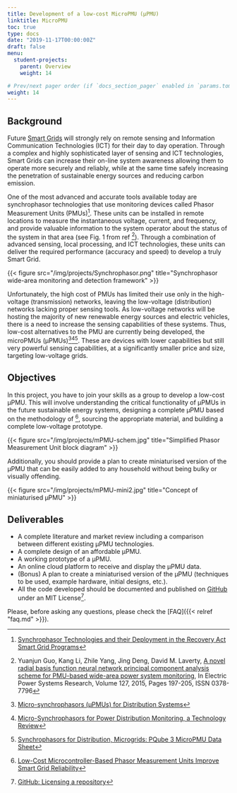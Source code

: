 ```yaml
---
title: Development of a low-cost MicroPMU (µPMU)
linktitle: MicroPMU
toc: true
type: docs
date: "2019-11-17T00:00:00Z"
draft: false
menu:
  student-projects:
    parent: Overview
    weight: 14

# Prev/next pager order (if `docs_section_pager` enabled in `params.toml`)
weight: 14
---
```


## Background

Future [Smart Grids](https://en.wikipedia.org/wiki/Smart_grid) will strongly rely on remote sensing and Information Communication Technologies (ICT) for their day to day operation. Through a complex and highly sophisticated layer of sensing and ICT technologies, Smart Grids can increase their on-line system awareness allowing them to operate more securely and reliably, while at the same time safely increasing the penetration of sustainable energy sources and reducing carbon emission. 

One of the most advanced and accurate tools available today are synchrophasor technologies that use monitoring devices called Phasor Measurement Units (PMUs)[^PMU1]. These units can be installed in remote locations to measure the instantaneous voltage, current, and frequency, and provide valuable information to the system operator about the status of the system in that area (see Fig. 1 from ref [^PMU5]). Through a combination of advanced sensing, local processing, and ICT technologies, these units can deliver the required performance (accuracy and speed) to develop a truly Smart Grid.

{{< figure src="/img/projects/Synchrophasor.png" title="Synchrophasor wide-area monitoring and detection framework" >}}

Unfortunately, the high cost of PMUs has limited their use only in the high-voltage (transmission) networks, leaving the low-voltage (distribution) networks lacking proper sensing tools. As low-voltage networks will be hosting the majority of new renewable energy sources and electric vehicles, there is a need to increase the sensing capabilities of these systems. Thus, low-cost alternatives to the PMU are currently being developed, the microPMUs (µPMUs)[^PMU2][^PMU3][^PMU4]. These are devices with lower capabilities but still very powerful sensing capabilities, at a significantly smaller price and size, targeting low-voltage grids.

## Objectives

In this project, you have to join your skills as a group to develop a low-cost µPMU. This will involve understanding the critical functionality of µPMUs in the future sustainable energy systems, designing a complete µPMU based on the methodology of [^Digikey], sourcing the appropriate material, and building a complete low-voltage prototype.

{{< figure src="/img/projects/mPMU-schem.jpg" title="Simplified Phasor Measurement Unit block diagram" >}}

Additionally, you should provide a plan to create miniaturised version of the µPMU that can be easily added to any household without being bulky or visually offending.

{{< figure src="/img/projects/mPMU-mini2.jpg" title="Concept of miniaturised µPMU" >}}

## Deliverables

- A complete literature and market review including a comparison between different existing µPMU technologies.
- A complete design of an affordable µPMU.
- A working prototype of a µPMU.
- An online cloud platform to receive and display the µPMU data.
- (Bonus) A plan to create a miniaturised version of the µPMU (techniques to be used, example hardware, initial designs, etc.).
- All the code developed should be documented and published on [GitHub](https://github.com/) under an MIT License[^GitHubLIC].

[^PMU1]: [Synchrophasor Technologies and their Deployment in the Recovery Act Smart Grid Programs](https://www.smartgrid.gov/files/Synchrophasor_Report_08_09_2013_DOE_2_version_0.pdf)
[^PMU2]: [Micro-synchrophasors (µPMUs) for Distribution Systems](http://www.arpae-summit.com/paperclip/exhibitor_docs/15AE/CIEE-UC_Berkeley_Power_Standards_Lab_419.pdf)
[^PMU3]: [Micro-Synchrophasors for Power Distribution Monitoring, a Technology Review](https://arxiv.org/ftp/arxiv/papers/1605/1605.02813.pdf)
[^PMU4]: [Synchrophasors for Distribution, Microgrids: PQube 3 MicroPMU Data Sheet](http://www.powersensorsltd.com/Download/MicroPMU%20Data%20Sheet%20Rev1_3.pdf)
[^PMU5]: Yuanjun Guo, Kang Li, Zhile Yang, Jing Deng, David M. Laverty, [A novel radial basis function neural network principal component analysis scheme for PMU-based wide-area power system monitoring](https://doi.org/10.1016/j.epsr.2015.06.002), In Electric Power Systems Research, Volume 127, 2015, Pages 197-205, ISSN 0378-7796
[^Digikey]: [Low-Cost Microcontroller-Based Phasor Measurement Units Improve Smart Grid Reliability](https://www.digikey.com/en/articles/techzone/2014/jan/low-cost-microcontroller-based-phasor-measurement-units-improve-smart-grid-reliability)
[^GitHubLIC]: [GitHub: Licensing a repository](https://help.github.com/articles/licensing-a-repository/)
[^ZenDOI]: [Zenodo help](http://help.zenodo.org/)

Please, before asking any questions, please check the [FAQ]({{< relref "faq.md" >}}).
